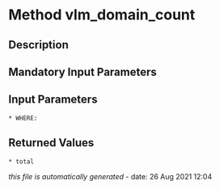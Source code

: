 # Method vlm_domain_count

## Description
	

## Mandatory Input Parameters

## Input Parameters
	* WHERE:

## Returned Values
	* total


*this file is automatically generated* - date: 26 Aug 2021 12:04